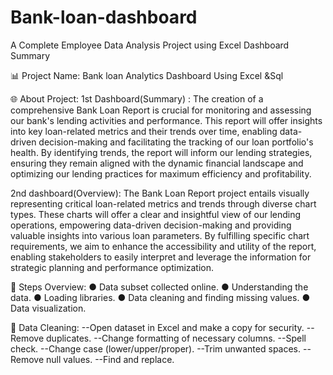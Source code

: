 # Bank-loan-dashboard

A Complete Employee Data Analysis Project using Excel Dashboard Summary

📊 Project Name: Bank loan Analytics Dashboard Using Excel &Sql

🌐 About Project:
  1st Dashboard(Summary) :
      The creation of a comprehensive Bank Loan Report is crucial for monitoring and assessing our bank's lending activities and performance. This report will offer insights into key loan-related metrics and their trends over time, enabling data-driven decision-making and facilitating the tracking of our loan portfolio's health. By identifying trends, the report will inform our lending strategies, ensuring they remain aligned with the dynamic financial landscape and optimizing our lending practices for maximum efficiency and profitability.
  
2nd dashboard(Overview):
    The Bank Loan Report project entails visually representing critical loan-related metrics and trends through diverse chart types. These charts will offer a clear and insightful view of our lending operations, empowering data-driven decision-making and providing valuable insights into various loan parameters. By fulfilling specific chart requirements, we aim to enhance the accessibility and utility of the report, enabling stakeholders to easily interpret and leverage the information for strategic planning and performance optimization.


📜 Steps Overview:
● Data subset collected online.
● Understanding the data.
● Loading libraries.
● Data cleaning and finding missing values.
● Data visualization.

🧹 Data Cleaning:
--Open dataset in Excel and make a copy for security.
--Remove duplicates.
--Change formatting of necessary columns.
--Spell check.
--Change case (lower/upper/proper).
--Trim unwanted spaces.
--Remove null values.
--Find and replace.

    
